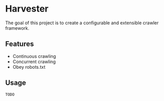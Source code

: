 # Harvester

The goal of this project is to create a configurable and extensible crawler
framework.

## Features

- Continuous crawling
- Concurrent crawling
- Obey robots.txt

## Usage

```rust
TODO
```

